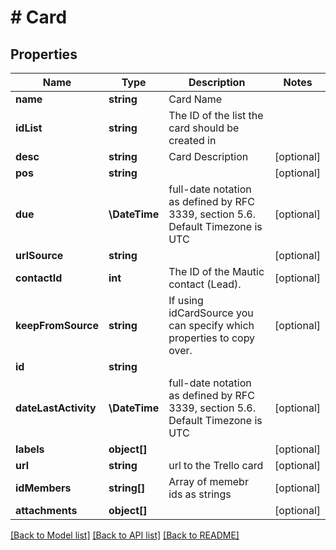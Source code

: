 # # Card

## Properties

Name | Type | Description | Notes
------------ | ------------- | ------------- | -------------
**name** | **string** | Card Name |
**idList** | **string** | The ID of the list the card should be created in |
**desc** | **string** | Card Description | [optional]
**pos** | **string** |  | [optional]
**due** | **\DateTime** | full-date notation as defined by RFC 3339, section 5.6. Default Timezone is UTC | [optional]
**urlSource** | **string** |  | [optional]
**contactId** | **int** | The ID of the Mautic contact (Lead). | [optional]
**keepFromSource** | **string** | If using idCardSource you can specify which properties to copy over. | [optional]
**id** | **string** |  |
**dateLastActivity** | **\DateTime** | full-date notation as defined by RFC 3339, section 5.6. Default Timezone is UTC | [optional]
**labels** | **object[]** |  | [optional]
**url** | **string** | url to the Trello card | [optional]
**idMembers** | **string[]** | Array of memebr ids as strings | [optional]
**attachments** | **object[]** |  | [optional]

[[Back to Model list]](../../README.md#models) [[Back to API list]](../../README.md#endpoints) [[Back to README]](../../README.md)
